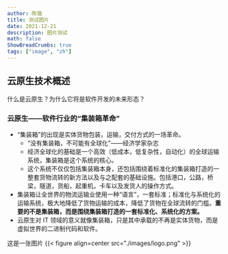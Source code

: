 ```yaml
---
author: 陈璐
title: 测试图片
date: 2021-12-21
description: 图片测试
math: false
ShowBreadCrumbs: true
tags: ["image", "zh"]
---
```


## 云原生技术概述

什么是云原生？为什么它将是软件开发的未来形态？

### 云原生——软件行业的“集装箱革命”

- “集装箱”的出现是实体货物包装，运输，交付方式的一场革命。
  - “没有集装箱，不可能有全球化”——经济学家杂志
  - 经济全球化的基础是一个高效（低成本，低复杂性，自动化）的全球运输系统，集装箱是这个系统的核心。
  - 这个系统不仅仅包括集装箱本身，还包括围绕着标准化的集装箱打造的一整套货物流转的新方法以及与之配套的基础设施。包括港口，公路，桥梁，隧道，货船，起重机，卡车以及发货人的操作方式。
- 集装箱让全世界的物流运输业使用一种“语言”，一套标准；标准化与系统化的运输系统，极大地降低了货物运输的成本，降低了货物在全球流转的门槛。**重要的不是集装箱，而是围绕集装箱打造的一套标准化、系统化的方案。**
- 云原生对 IT 领域的意义就像集装箱，只是其中承载的不再是实体货物，而是虚拟世界的二进制代码和软件。

这是一张图片
{{< figure align=center src="./images/logo.png" >}}

